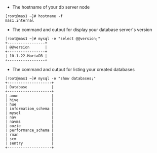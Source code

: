 * The hostname of your db server node

```
[root@mas1 ~]# hostname -f
mas1.internal
```

* The command and output for display your database server's version

```
[root@mas1 ~]# mysql -e "select @@version;"
+-----------------+
| @@version       |
+-----------------+
| 10.1.22-MariaDB |
+-----------------+
```

* The command and output for listing your created databases

```
[root@mas1 ~]# mysql -e "show databases;"
+--------------------+
| Database           |
+--------------------+
| amon               |
| hive               |
| hue                |
| information_schema |
| mysql              |
| nav                |
| navms              |
| oozie              |
| performance_schema |
| rman               |
| scm                |
| sentry             |
+--------------------+
```
